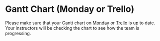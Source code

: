# Gantt Chart (Monday or Trello)

Please make sure that your Gantt chart on [Monday](https://monday.com/) or [Trello](https://trello.com/) is up to date. Your instructors will be checking the chart to see how the team is progressing.
